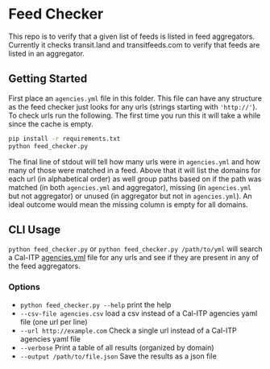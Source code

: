 # Feed Checker

This repo is to verify that a given list of feeds is listed in feed aggregators.
Currently it checks transit.land and transitfeeds.com to verify that feeds are
listed in an aggregator.


## Getting Started

First place an `agencies.yml` file in this folder. This file can have any
structure as the feed checker just looks for any urls (strings starting with
`'http://'`). To check urls run the following. The first time you run this it
will take a while since the cache is empty.

``` bash
pip install -r requirements.txt
python feed_checker.py
```

The final line of stdout will tell how many urls were in `agencies.yml` and how
many of those were matched in a feed. Above that it will list the domains for
each url (in alphabetical order) as well group paths based on if the path was
matched (in both `agencies.yml` and aggregator), missing (in `agencies.yml` but
not aggregator) or unused (in aggregator but not in `agencies.yml`). An ideal
outcome would mean the missing column is empty for all domains.

## CLI Usage

`python feed_checker.py` or `python feed_checker.py /path/to/yml` will search a
Cal-ITP [agencies.yml](https://github.com/cal-itp/data-infra/blob/main/airflow/data/agencies.yml) file for any urls and see if they are present in any of the feed
aggregators.

### Options
* `python feed_checker.py --help` print the help
* `--csv-file agencies.csv` load a csv instead of a Cal-ITP agencies yaml file (one url per line)
* `--url http://example.com` Check a single url instead of a Cal-ITP agencies yaml file
* `--verbose` Print a table of all results (organized by domain)
* `--output /path/to/file.json` Save the results as a json file
